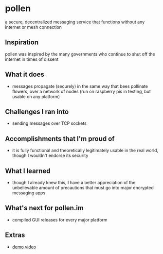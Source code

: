 # pollen
a secure, decentralized messaging service that functions without any internet or mesh connection

## Inspiration

pollen was inspired by the many governments who continue to shut off the internet in times of dissent

## What it does

* messages propagate (securely) in the same way that bees pollinate flowers, over a network of nodes (run on raspberry pis in testing, but usable on any platform)

## Challenges I ran into

* sending messages over TCP sockets

## Accomplishments that I'm proud of

* it is fully functional and theoretically legitimately usable in the real world, though I wouldn't endorse its security

## What I learned

* though I already knew this, I have a better appreciation of the unbelievable amount of precautions that must go into major encrypted messaging apps

## What's next for pollen.im

* compiled GUI releases for every major platform

## Extras

* [demo video](https://youtu.be/zsKI6kuX9c4)
